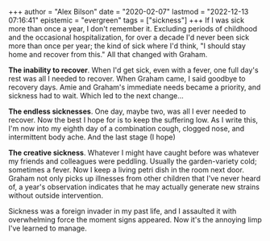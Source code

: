 +++
author = "Alex Bilson"
date = "2020-02-07"
lastmod = "2022-12-13 07:16:41"
epistemic = "evergreen"
tags = ["sickness"]
+++
If I was sick more than once a year, I don't remember it. Excluding periods of childhood and the occasional hospitalization, for over a decade I'd never been sick more than once per year; the kind of sick where I'd think, "I should stay home and recover from this." All that changed with Graham.

**The inability to recover**. When I'd get sick, even with a fever, one full day's rest was all I needed to recover. When Graham came, I said goodbye to recovery days. Amie and Graham's immediate needs became a priority, and sickness had to wait. Which led to the next change...

**The endless sicknesses**. One day, maybe two, was all I ever needed to recover. Now the best I hope for is to keep the suffering low. As I write this, I'm now into my eighth day of a combination cough, clogged nose, and intermittent body ache. And the last stage (I hope)

**The creative sickness**. Whatever I might have caught before was whatever my friends and colleagues were peddling.  Usually the garden-variety cold; sometimes a fever. Now I keep a living petri dish in the room next door. Graham not only picks up illnesses from other children that I've never heard of, a year's observation indicates that he may actually generate new strains without outside intervention.

Sickness was a foreign invader in my past life, and I assaulted it with overwhelming force the moment signs appeared.  Now it's the annoying limp I've learned to manage.

